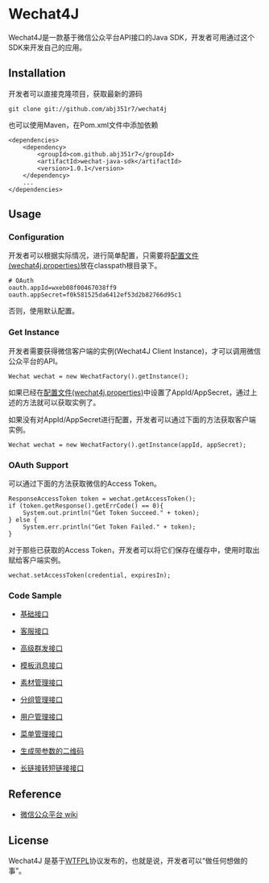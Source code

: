 # Wechat4J

Wechat4J是一款基于微信公众平台API接口的Java SDK，开发者可用通过这个SDK来开发自己的应用。

## Installation

开发者可以直接克隆项目，获取最新的源码

    git clone git://github.com/abj351r7/wechat4j

也可以使用Maven，在Pom.xml文件中添加依赖

```
<dependencies>
	<dependency>
		<groupId>com.github.abj351r7</groupId>
		<artifactId>wechat-java-sdk</artifactId>
		<version>1.0.1</version>
	</dependency>
	...
</dependencies>
```

## Usage

### Configuration

开发者可以根据实际情况，进行简单配置，只需要将[配置文件(wechat4j.properties)](https://github.com/ABJ351R7/wechat4j/blob/master/src/main/resources/wechat4j.properties)放在classpath根目录下。

```
# OAuth
oauth.appId=wxeb08f00467038ff9
oauth.appSecret=f0k581525da6412ef53d2b82766d95c1
```

否则，使用默认配置。

### Get Instance

开发者需要获得微信客户端的实例(Wechat4J Client Instance)，才可以调用微信公众平台的API。

```
Wechat wechat = new WechatFactory().getInstance();
```
如果已经在[配置文件(wechat4j.properties)](https://github.com/ABJ351R7/wechat4j/blob/master/src/main/resources/wechat4j.properties)中设置了AppId/AppSecret，通过上述的方法就可以获取实例了。

如果没有对AppId/AppSecret进行配置，开发者可以通过下面的方法获取客户端实例。

```
Wechat wechat = new WechatFactory().getInstance(appId, appSecret);
```

### OAuth Support

可以通过下面的方法获取微信的Access Token。

```
ResponseAccessToken token = wechat.getAccessToken();
if (token.getResponse().getErrCode() == 0){
	System.out.println("Get Token Succeed." + token);
} else {
	System.err.println("Get Token Failed." + token);
}
```

对于那些已获取的Access Token，开发者可以将它们保存在缓存中，使用时取出赋给客户端实例。

```
wechat.setAccessToken(credential, expiresIn);
```

### Code Sample

- [基础接口](https://github.com/ABJ351R7/wechat4j/blob/master/src/test/java/com/wisedu/wechat4j/examples/base/)

- [客服接口](https://github.com/ABJ351R7/wechat4j/tree/master/src/test/java/com/wisedu/wechat4j/examples/kfAccount)

- [高级群发接口](https://github.com/ABJ351R7/wechat4j/tree/master/src/test/java/com/wisedu/wechat4j/examples/mass)

- [模板消息接口](https://github.com/ABJ351R7/wechat4j/tree/master/src/test/java/com/wisedu/wechat4j/examples/template)

- [素材管理接口](https://github.com/ABJ351R7/wechat4j/tree/master/src/test/java/com/wisedu/wechat4j/examples/media)

- [分组管理接口](https://github.com/ABJ351R7/wechat4j/tree/master/src/test/java/com/wisedu/wechat4j/examples/group)

- [用户管理接口](https://github.com/ABJ351R7/wechat4j/tree/master/src/test/java/com/wisedu/wechat4j/examples/user)

- [菜单管理接口](https://github.com/ABJ351R7/wechat4j/tree/master/src/test/java/com/wisedu/wechat4j/examples/menu)

- [生成带参数的二维码](https://github.com/ABJ351R7/wechat4j/tree/master/src/test/java/com/wisedu/wechat4j/examples/qrCode)

- [长链接转短链接接口](https://github.com/ABJ351R7/wechat4j/tree/master/src/test/java/com/wisedu/wechat4j/examples/shortURL)

## Reference

- [微信公众平台 wiki](http://mp.weixin.qq.com/wiki/home/index.html)

## License

Wechat4J 是基于[WTFPL](http://www.wtfpl.net/about/)协议发布的，也就是说，开发者可以“做任何想做的事”。